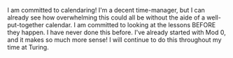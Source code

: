 I am committed to calendaring! I'm a decent time-manager, but I can already see how overwhelming this could all be without the aide of a well-put-together calendar.
I am committed to looking at the lessons BEFORE they happen. I have never done this before. I've already started with Mod 0, and it makes so much more sense! I will continue to do this throughout my time at Turing.
